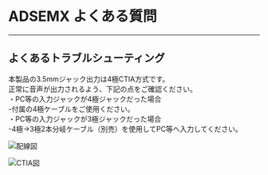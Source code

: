 # ADSEMX よくある質問

---

## よくあるトラブルシューティング

本製品の3.5mmジャック出力は4極CTIA方式です。   
正常に音声が出力されるよう、下記の点をご確認ください。   
・PC等の入力ジャックが4極ジャックだった場合    
-付属の4極ケーブルをご使用ください。   
・PC等の入力ジャックが3極ジャックだった場合   
-4極→3極2本分岐ケーブル（別売）を使用してPC等へ入力してください。  

![配線図](https://sp-ao.shortpixel.ai/client/to_auto,q_glossy,ret_img,w_1000/https://bit-trade-one.co.jp/wp/wp-content/uploads/2023/04/%E6%8E%A5%E7%B6%9A%E5%9B%B3.jpg)

![CTIA図](https://sp-ao.shortpixel.ai/client/to_auto,q_glossy,ret_img,w_800/https://bit-trade-one.co.jp/wp/wp-content/uploads/2023/04/ADSEMX-%E4%B8%AD%E7%B4%99G_130x297mm%EF%BC%8F%E4%B8%8A107%E6%8A%98_FIX-OL.png)

